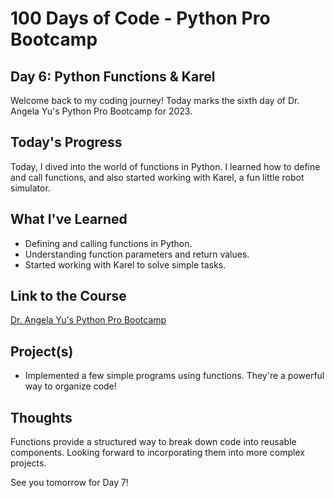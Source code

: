 # 100 Days of Code - Python Pro Bootcamp
## Day 6: Python Functions & Karel

Welcome back to my coding journey! Today marks the sixth day of Dr. Angela Yu's Python Pro Bootcamp for 2023.

## Today's Progress
Today, I dived into the world of functions in Python. I learned how to define and call functions, and also started working with Karel, a fun little robot simulator.

## What I've Learned
- Defining and calling functions in Python.
- Understanding function parameters and return values.
- Started working with Karel to solve simple tasks.

## Link to the Course
[Dr. Angela Yu's Python Pro Bootcamp](https://www.udemy.com/course/100-days-of-code/)

## Project(s)
- Implemented a few simple programs using functions. They're a powerful way to organize code!

## Thoughts
Functions provide a structured way to break down code into reusable components. Looking forward to incorporating them into more complex projects.

See you tomorrow for Day 7!
